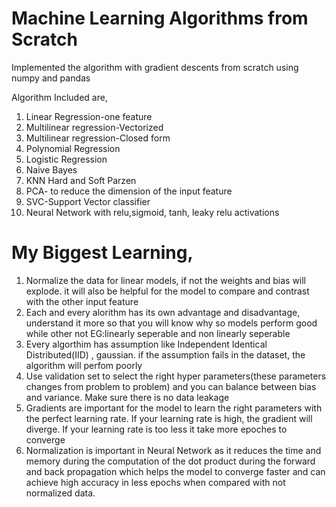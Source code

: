# Machine Learning Algorithms from Scratch
Implemented the algorithm with gradient descents from scratch using numpy and pandas


Algorithm Included are,
1. Linear Regression-one feature
2. Multilinear regression-Vectorized
3. Multilinear regression-Closed form
4. Polynomial Regression
5. Logistic Regression
6. Naive Bayes
7. KNN Hard and Soft Parzen
8. PCA- to reduce the dimension of the input feature
9. SVC-Support Vector classifier
10. Neural Network with relu,sigmoid, tanh, leaky relu activations

# My Biggest Learning,
1. Normalize the data for linear models, if not the weights and bias will explode. it will also be helpful for the model to compare and contrast with the other input feature
2. Each and every alorithm has its own advantage and disadvantage, understand it more so that you will know why so models perform good while other not EG:linearly seperable and non linearly seperable
3. Every algorthim has assumption like Independent Identical Distributed(IID) , gaussian. if the assumption fails in the dataset, the algorithm will perfom poorly
4. Use validation set to select the right hyper parameters(these parameters changes from problem to problem) and you can balance between bias and variance. Make sure there is no data leakage
5. Gradients are important for the model to learn the right parameters with the perfect learning rate. If your learning rate is high, the gradient will diverge. If your learning rate is too less it take more epoches to converge
6. Normalization is important in Neural Network as it reduces the time and memory during the computation of the dot product during the
forward and back propagation which helps the model to converge faster and can achieve high accuracy in less epochs when compared with not normalized data.
